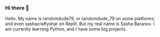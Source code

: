 ### Hi there 👋

Hello. My name is randomdude79, or randomdude_79 on some platforms, and even sashacraftyshar on Replit. But my real name is Sasha Baranov. I am currently learning Python, and I have some big projects.
